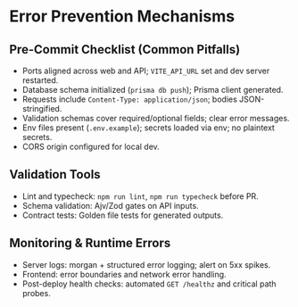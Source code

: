 # Error Prevention Mechanisms

## Pre-Commit Checklist (Common Pitfalls)
- Ports aligned across web and API; `VITE_API_URL` set and dev server restarted.
- Database schema initialized (`prisma db push`); Prisma client generated.
- Requests include `Content-Type: application/json`; bodies JSON-stringified.
- Validation schemas cover required/optional fields; clear error messages.
- Env files present (`.env.example`); secrets loaded via env; no plaintext secrets.
- CORS origin configured for local dev.

## Validation Tools
- Lint and typecheck: `npm run lint`, `npm run typecheck` before PR.
- Schema validation: Ajv/Zod gates on API inputs.
- Contract tests: Golden file tests for generated outputs.

## Monitoring & Runtime Errors
- Server logs: morgan + structured error logging; alert on 5xx spikes.
- Frontend: error boundaries and network error handling.
- Post-deploy health checks: automated `GET /healthz` and critical path probes.
